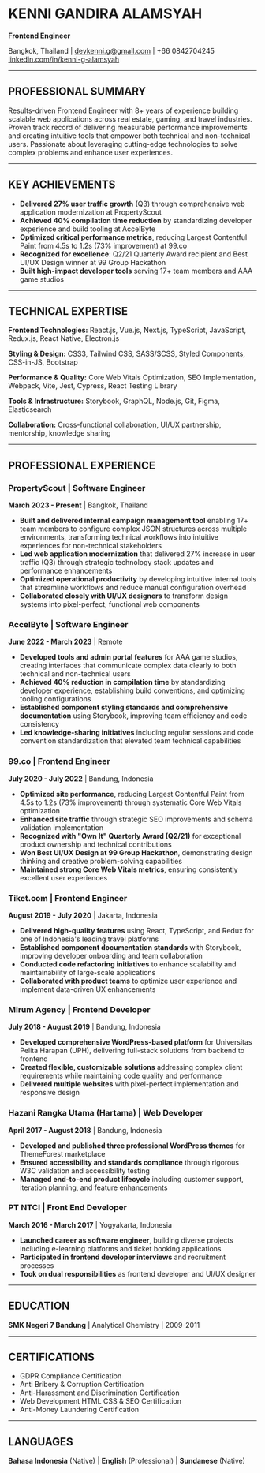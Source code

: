 # KENNI GANDIRA ALAMSYAH
**Frontend Engineer**

Bangkok, Thailand | devkenni.g@gmail.com | +66 0842704245
[linkedin.com/in/kenni-g-alamsyah](https://www.linkedin.com/in/kenni-g-alamsyah)

---

## PROFESSIONAL SUMMARY

Results-driven Frontend Engineer with 8+ years of experience building scalable web applications across real estate, gaming, and travel industries. Proven track record of delivering measurable performance improvements and creating intuitive tools that empower both technical and non-technical users. Passionate about leveraging cutting-edge technologies to solve complex problems and enhance user experiences.

---

## KEY ACHIEVEMENTS

- **Delivered 27% user traffic growth** (Q3) through comprehensive web application modernization at PropertyScout
- **Achieved 40% compilation time reduction** by standardizing developer experience and build tooling at AccelByte
- **Optimized critical performance metrics**, reducing Largest Contentful Paint from 4.5s to 1.2s (73% improvement) at 99.co
- **Recognized for excellence**: Q2/21 Quarterly Award recipient and Best UI/UX Design winner at 99 Group Hackathon
- **Built high-impact developer tools** serving 17+ team members and AAA game studios

---

## TECHNICAL EXPERTISE

**Frontend Technologies:** React.js, Vue.js, Next.js, TypeScript, JavaScript, Redux.js, React Native, Electron.js

**Styling & Design:** CSS3, Tailwind CSS, SASS/SCSS, Styled Components, CSS-in-JS, Bootstrap

**Performance & Quality:** Core Web Vitals Optimization, SEO Implementation, Webpack, Vite, Jest, Cypress, React Testing Library

**Tools & Infrastructure:** Storybook, GraphQL, Node.js, Git, Figma, Elasticsearch

**Collaboration:** Cross-functional collaboration, UI/UX partnership, mentorship, knowledge sharing

---

## PROFESSIONAL EXPERIENCE

### PropertyScout | Software Engineer
**March 2023 - Present** | Bangkok, Thailand

- **Built and delivered internal campaign management tool** enabling 17+ team members to configure complex JSON structures across multiple environments, transforming technical workflows into intuitive experiences for non-technical stakeholders
- **Led web application modernization** that delivered 27% increase in user traffic (Q3) through strategic technology stack updates and performance enhancements
- **Optimized operational productivity** by developing intuitive internal tools that streamline workflows and reduce manual configuration overhead
- **Collaborated closely with UI/UX designers** to transform design systems into pixel-perfect, functional web components

### AccelByte | Software Engineer
**June 2022 - March 2023** | Remote

- **Developed tools and admin portal features** for AAA game studios, creating interfaces that communicate complex data clearly to both technical and non-technical users
- **Achieved 40% reduction in compilation time** by standardizing developer experience, establishing build conventions, and optimizing tooling configurations
- **Established component styling standards and comprehensive documentation** using Storybook, improving team efficiency and code consistency
- **Led knowledge-sharing initiatives** including regular sessions and code convention standardization that elevated team technical capabilities

### 99.co | Frontend Engineer
**July 2020 - July 2022** | Bandung, Indonesia

- **Optimized site performance**, reducing Largest Contentful Paint from 4.5s to 1.2s (73% improvement) through systematic Core Web Vitals optimization
- **Enhanced site traffic** through strategic SEO improvements and schema validation implementation
- **Recognized with "Own It" Quarterly Award (Q2/21)** for exceptional product ownership and technical contributions
- **Won Best UI/UX Design at 99 Group Hackathon**, demonstrating design thinking and creative problem-solving capabilities
- **Maintained strong Core Web Vitals metrics**, ensuring consistently excellent user experiences

### Tiket.com | Frontend Engineer
**August 2019 - July 2020** | Jakarta, Indonesia

- **Delivered high-quality features** using React, TypeScript, and Redux for one of Indonesia's leading travel platforms
- **Established component documentation standards** with Storybook, improving developer onboarding and team collaboration
- **Conducted code refactoring initiatives** to enhance scalability and maintainability of large-scale applications
- **Collaborated with product teams** to optimize user experience and implement data-driven UX enhancements

### Mirum Agency | Frontend Developer
**July 2018 - August 2019** | Bandung, Indonesia

- **Developed comprehensive WordPress-based platform** for Universitas Pelita Harapan (UPH), delivering full-stack solutions from backend to frontend
- **Created flexible, customizable solutions** addressing complex client requirements while maintaining code quality and performance
- **Delivered multiple websites** with pixel-perfect implementation and responsive design

### Hazani Rangka Utama (Hartama) | Web Developer
**April 2017 - August 2018** | Bandung, Indonesia

- **Developed and published three professional WordPress themes** for ThemeForest marketplace
- **Ensured accessibility and standards compliance** through rigorous W3C validation and accessibility testing
- **Managed end-to-end product lifecycle** including customer support, iteration planning, and feature enhancements

### PT NTCI | Front End Developer
**March 2016 - March 2017** | Yogyakarta, Indonesia

- **Launched career as software engineer**, building diverse projects including e-learning platforms and ticket booking applications
- **Participated in frontend developer interviews** and recruitment processes
- **Took on dual responsibilities** as frontend developer and UI/UX designer

---

## EDUCATION

**SMK Negeri 7 Bandung** | Analytical Chemistry | 2009-2011

---

## CERTIFICATIONS

- GDPR Compliance Certification
- Anti Bribery & Corruption Certification
- Anti-Harassment and Discrimination Certification
- Web Development HTML CSS & SEO Certification
- Anti-Money Laundering Certification

---

## LANGUAGES

**Bahasa Indonesia** (Native) | **English** (Professional) | **Sundanese** (Native)
